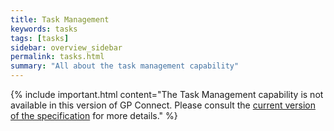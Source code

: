 ```yaml
---
title: Task Management
keywords: tasks
tags: [tasks]
sidebar: overview_sidebar
permalink: tasks.html
summary: "All about the task management capability"
---
```


{% include important.html content="The Task Management capability is not available in this version of GP Connect. Please consult the [current version of the specification](https://nhsconnect.github.io/gpconnect/) for more details." %}
